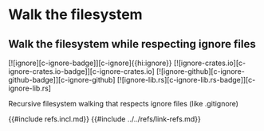 # Walk the filesystem

## Walk the filesystem while respecting ignore files

[![ignore][c-ignore-badge]][c-ignore]{{hi:ignore}}
[![ignore-crates.io][c-ignore-crates.io-badge]][c-ignore-crates.io]
[![ignore-github][c-ignore-github-badge]][c-ignore-github]
[![ignore-lib.rs][c-ignore-lib.rs-badge]][c-ignore-lib.rs]

Recursive filesystem walking that respects ignore files (like .gitignore)

{{#include refs.incl.md}}
{{#include ../../refs/link-refs.md}}

<div class="hidden">
</div>
